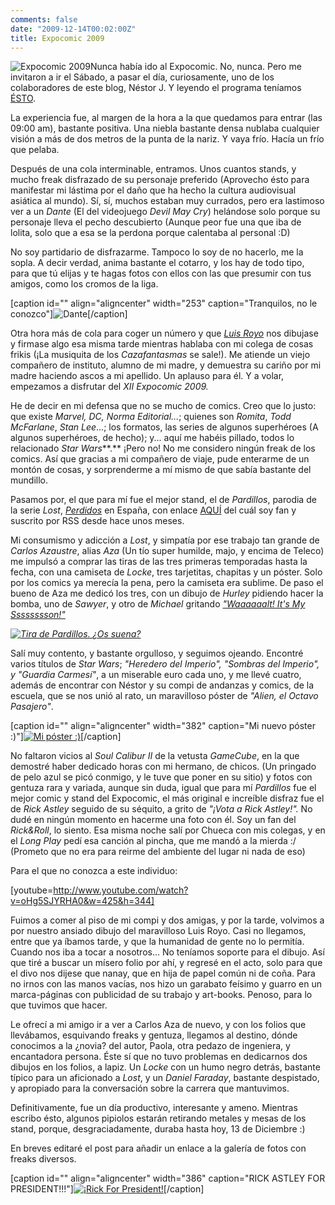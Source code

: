 ```yaml
---
comments: false
date: "2009-12-14T00:02:00Z"
title: Expocomic 2009
---
```


![](http://www.dmbnader.es/contenido/uploads/2009/12/Expocomic-2009.jpg "Expocomic 2009")Nunca
había ido al Expocomic. No, nunca. Pero me invitaron a ir el Sábado, a
pasar el día, curiosamente, uno de los colaboradores de este blog,
Néstor J. Y leyendo el programa teníamos
[ÉSTO](http://www.expocomic.com/).

La experiencia fue, al margen de la hora a la que quedamos para entrar
(las 09:00 am), bastante positiva. Una niebla bastante densa nublaba
cualquier visión a más de dos metros de la punta de la nariz. Y vaya
frío. Hacía un frío que pelaba.

Después de una cola interminable, entramos. Unos cuantos stands, y mucho
freak disfrazado de su personaje preferido (Aprovecho ésto para
manifestar mi lástima por el daño que ha hecho la cultura audiovisual
asiática al mundo). Sí, sí, muchos estaban muy currados, pero era
lastimoso ver a un *Dante* (El del videojuego *Devil May Cry*) helándose
solo porque su personaje lleva el pecho descubierto (Aunque peor fue una
que iba de lolita, solo que a esa se la perdona porque calentaba al
personal :D)

<!--more-->

No soy partidario de disfrazarme. Tampoco lo soy de no hacerlo, me la
sopla. A decir verdad, anima bastante el cotarro, y los hay de todo
tipo, para que tú elijas y te hagas fotos con ellos con las que presumir
con tus amigos, como los cromos de la liga.

[caption id="" align="aligncenter" width="253" caption="Tranquilos, no
le
conozco"]![](https://diegodiego1234.files.wordpress.com/2009/12/450fa-pc020007.jpg "Dante")[/caption]

Otra hora más de cola para coger un número y que *[Luis
Royo](http://es.wikipedia.org/wiki/Luis_Royo)* nos dibujase y firmase
algo esa misma tarde mientras hablaba con mi colega de cosas frikis (¡La
musiquita de los *Cazafantasmas* se sale!). Me atiende un viejo
compañero de instituto, alumno de mi madre, y demuestra su cariño por mi
madre haciendo ascos a mi apellido. Un aplauso para él. Y a volar,
empezamos a disfrutar del *XII Expocomic 2009.*

He de decir en mi defensa que no se mucho de comics. Creo que lo justo:
que existe *Marvel, DC, Norma Editorial...*; quienes son *Romita*, *Todd
McFarlane*, *Stan Lee*...; los formatos, las series de algunos
superhéroes (A algunos superhéroes, de hecho); y... aquí me habéis
pillado, todos lo relacionado *Star Wars***.** ¡Pero no! No me considero
ningún freak de los comics. Así que gracias a mi compañero de viaje,
pude enterarme de un montón de cosas, y sorprenderme a mí mismo de que
sabía bastante del mundillo.

Pasamos por, el que para mí fue el mejor stand, el de *Pardillos*,
parodia de la serie *Lost*,
[*Perdidos*](http://es.wikipedia.org/wiki/Lost) en España, con enlace
[AQUÍ](http://perdidos-comic.blogspot.com/) del cuál soy fan y suscrito
por RSS desde hace unos meses.

Mi consumismo y adicción a *Lost*, y simpatía por ese trabajo tan grande
de *Carlos Azaustre*, alias *Aza* (Un tío super humilde, majo, y encima
de Teleco) me impulsó a comprar las tiras de las tres primeras
temporadas hasta la fecha, con una camiseta de *Locke*, tres tarjetitas,
chapitas y un póster. Solo por los comics ya merecía la pena, pero la
camiseta era sublime. De paso el bueno de Aza me dedicó los tres, con un
dibujo de *Hurley* pidiendo hacer la bomba, uno de *Sawyer*, y otro de
*Michael* gritando [*"Waaaaaalt! It's My
Sssssssson!"*](http://www.youtube.com/watch?v=MVehDbM6NTI)

*[*![Tira de Pardillos. ¿Os
suena?](http://farm4.static.flickr.com/3145/3298107041_e0017f2625_o.gif "Boon")*](http://www.flickr.com/photos/cazaustre/3298107041/sizes/o/)*

Salí muy contento, y bastante orgulloso, y seguimos ojeando. Encontré
varios títulos de *Star Wars*; *"Heredero del Imperio", "Sombras del
Imperio", y "Guardia Carmesí"*, a un miserable euro cada uno, y me llevé
cuatro, además de encontrar con Néstor y su compi de andanzas y comics,
de la escuela, que se nos unió al rato, un maravilloso póster de
*"Alien, el Octavo Pasajero"*.

[caption id="" align="aligncenter" width="382" caption="Mi nuevo póster
:)"][![Mi póster
:)](http://img64.imageshack.us/img64/8550/alienver4xlg.jpg "Alien")](http://img64.imageshack.us/img64/8550/alienver4xlg.jpg)[/caption]

No faltaron vicios al *Soul Calibur II* de la vetusta *GameCube*, en la
que demostré haber dedicado horas con mi hermano, de chicos. (Un
pringado de pelo azul se picó conmigo, y le tuve que poner en su sitio)
y fotos con gentuza rara y variada, aunque sin duda, igual que para mí
*Pardillos* fue el mejor comic y stand del Expocomic, el más original e
increíble disfraz fue el de *Rick Astley* seguido de su séquito, a grito
de *"¡Vota a Rick Astley!".* No dudé en ningún momento en hacerme una
foto con él. Soy un fan del *Rick&Roll*, lo siento. Esa misma noche salí
por Chueca con mis colegas, y en el *Long Play* pedí esa canción al
pincha, que me mandó a la mierda :/ (Prometo que no era para reirme del
ambiente del lugar ni nada de eso)

Para el que no conozca a este individuo:

[youtube=http://www.youtube.com/watch?v=oHg5SJYRHA0&w=425&h=344]

Fuimos a comer al piso de mi compi y dos amigas, y por la tarde,
volvimos a por nuestro ansiado dibujo del maravilloso Luis Royo. Casi no
llegamos, entre que ya íbamos tarde, y que la humanidad de gente no lo
permitía. Cuando nos iba a tocar a nosotros... No teníamos soporte para
el dibujo. Así que tiré a buscar un mísero folio por ahí, y regresé en
el acto, solo para que el divo nos dijese que nanay, que en hija de
papel común ni de coña. Para no irnos con las manos vacías, nos hizo un
garabato feísimo y guarro en un marca-páginas con publicidad de su
trabajo y art-books. Penoso, para lo que tuvimos que hacer.

Le ofrecí a mi amigo ir a ver a Carlos Aza de nuevo, y con los folios
que llevábamos, esquivando freaks y gentuza, llegamos al destino, dónde
conocimos a la ¿novia? del autor, Paola, otra pedazo de ingeniera, y
encantadora persona. Éste sí que no tuvo problemas en dedicarnos dos
dibujos en los folios, a lapiz. Un *Locke* con un humo negro detrás,
bastante típico para un aficionado a *Lost*, y un *Daniel Faraday*,
bastante despistado, y apropiado para la conversación sobre la carrera
que mantuvimos.

Definitivamente, fue un día productivo, interesante y ameno. Mientras
escribo ésto, algunos pipiolos estarán retirando metales y mesas de los
stand, porque, desgraciadamente, duraba hasta hoy, 13 de Diciembre :)

En breves editaré el post para añadir un enlace a la galería de fotos
con freaks diversos.

[caption id="" align="aligncenter" width="386" caption="RICK ASTLEY FOR
PRESIDENT!!!"][![¡Rick For
President!](http://img706.imageshack.us/img706/6131/imgp3164i.jpg "Rick Astley")](http://img706.imageshack.us/img706/6131/imgp3164i.jpg)[/caption]

<!--adsense-->


